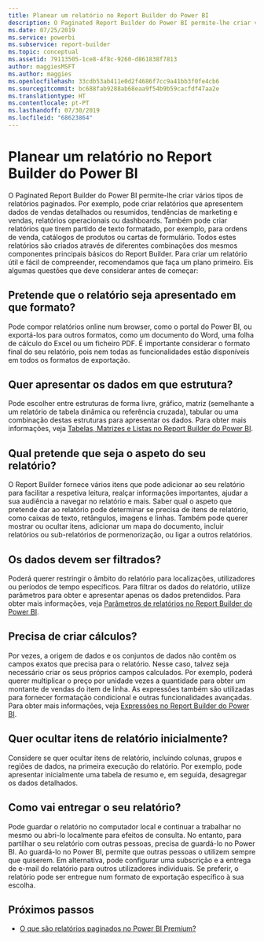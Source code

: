 ```yaml
---
title: Planear um relatório no Report Builder do Power BI
description: O Paginated Report Builder do Power BI permite-lhe criar vários tipos de relatórios paginados. Para criar um relatório útil e fácil de compreender, recomendamos que faça um plano primeiro.
ms.date: 07/25/2019
ms.service: powerbi
ms.subservice: report-builder
ms.topic: conceptual
ms.assetid: 79113505-1ce8-4f8c-9260-d861838f7813
author: maggiesMSFT
ms.author: maggies
ms.openlocfilehash: 33cdb53ab411e0d2f4686f7cc9a41bb3f0fe4cb6
ms.sourcegitcommit: bc688fab9288ab68eaa9f54b9b59cacfdf47aa2e
ms.translationtype: HT
ms.contentlocale: pt-PT
ms.lasthandoff: 07/30/2019
ms.locfileid: "68623864"
---
```

# <a name="planning-a-report-in-power-bi-report-builder"></a>Planear um relatório no Report Builder do Power BI

O Paginated Report Builder do Power BI permite-lhe criar vários tipos de relatórios paginados. Por exemplo, pode criar relatórios que apresentem dados de vendas detalhados ou resumidos, tendências de marketing e vendas, relatórios operacionais ou dashboards. Também pode criar relatórios que tirem partido de texto formatado, por exemplo, para ordens de venda, catálogos de produtos ou cartas de formulário. Todos estes relatórios são criados através de diferentes combinações dos mesmos componentes principais básicos do Report Builder. Para criar um relatório útil e fácil de compreender, recomendamos que faça um plano primeiro. Eis algumas questões que deve considerar antes de começar:  
  
## <a name="in-what-format-do-you-want-the-report-to-appear"></a>Pretende que o relatório seja apresentado em que formato?
  
Pode compor relatórios online num browser, como o portal do Power BI, ou exportá-los para outros formatos, como um documento do Word, uma folha de cálculo do Excel ou um ficheiro PDF. É importante considerar o formato final do seu relatório, pois nem todas as funcionalidades estão disponíveis em todos os formatos de exportação. 
  
## <a name="in-what-structure-do-you-want-to-present-the-data"></a>Quer apresentar os dados em que estrutura?
  
Pode escolher entre estruturas de forma livre, gráfico, matriz (semelhante a um relatório de tabela dinâmica ou referência cruzada), tabular ou uma combinação destas estruturas para apresentar os dados. Para obter mais informações, veja [Tabelas, Matrizes e Listas no Report Builder do Power BI](report-builder-tables-matrices-lists.md).  
  
## <a name="how-do-you-want-your-report-to-look"></a>Qual pretende que seja o aspeto do seu relatório?
  
O Report Builder fornece vários itens que pode adicionar ao seu relatório para facilitar a respetiva leitura, realçar informações importantes, ajudar a sua audiência a navegar no relatório e mais. Saber qual o aspeto que pretende dar ao relatório pode determinar se precisa de itens de relatório, como caixas de texto, retângulos, imagens e linhas. Também pode querer mostrar ou ocultar itens, adicionar um mapa do documento, incluir relatórios ou sub-relatórios de pormenorização, ou ligar a outros relatórios.   
  
## <a name="should-the-data-be-filtered"></a>Os dados devem ser filtrados?
  
Poderá querer restringir o âmbito do relatório para localizações, utilizadores ou períodos de tempo específicos. Para filtrar os dados do relatório, utilize parâmetros para obter e apresentar apenas os dados pretendidos. Para obter mais informações, veja [Parâmetros de relatórios no Report Builder do Power BI](paginated-reports-parameters.md).  
  
## <a name="do-you-need-to-create-calculations"></a>Precisa de criar cálculos? 
  
Por vezes, a origem de dados e os conjuntos de dados não contêm os campos exatos que precisa para o relatório. Nesse caso, talvez seja necessário criar os seus próprios campos calculados. Por exemplo, poderá querer multiplicar o preço por unidade vezes a quantidade para obter um montante de vendas do item de linha. As expressões também são utilizadas para fornecer formatação condicional e outras funcionalidades avançadas. Para obter mais informações, veja [Expressões no Report Builder do Power BI](report-builder-expressions.md).  
  
## <a name="do-you-want-to-hide-report-items-initially"></a>Quer ocultar itens de relatório inicialmente?
  
Considere se quer ocultar itens de relatório, incluindo colunas, grupos e regiões de dados, na primeira execução do relatório. Por exemplo, pode apresentar inicialmente uma tabela de resumo e, em seguida, desagregar os dados detalhados. 
  
## <a name="how-are-you-going-to-deliver-your-report"></a>Como vai entregar o seu relatório?  
  
Pode guardar o relatório no computador local e continuar a trabalhar no mesmo ou abri-lo localmente para efeitos de consulta. No entanto, para partilhar o seu relatório com outras pessoas, precisa de guardá-lo no Power BI. Ao guardá-lo no Power BI, permite que outras pessoas o utilizem sempre que quiserem. Em alternativa, pode configurar uma subscrição e a entrega de e-mail do relatório para outros utilizadores individuais. Se preferir, o relatório pode ser entregue num formato de exportação específico à sua escolha. 
  
## <a name="next-steps"></a>Próximos passos

- [O que são relatórios paginados no Power BI Premium?](paginated-reports-report-builder-power-bi.md)
